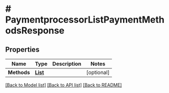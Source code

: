 # # PaymentprocessorListPaymentMethodsResponse


## Properties 


Name | Type | Description | Notes
------------ | ------------- | ------------- | -------------
**Methods**| [**List<PaymentprocessorPaymentMethod>**](PaymentprocessorPaymentMethod.md) |   | [optional]


[[Back to Model list]](../../README.md#models) [[Back to API list]](../../README.md#endpoints) [[Back to README]](../../README.md)

